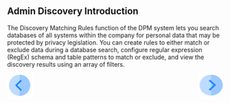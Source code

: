 ## Admin Discovery Introduction

The Discovery Matching Rules function of the DPM system lets you search databases of all systems within the company for personal data that may be protected by privacy legislation. You can create rules to either match or exclude data during a database search, configure regular expression (RegEx) schema and table patterns to match or exclude, and view the discovery results using an array of filters.



[![Previous](/articles/demo_project/DPM_Demo_Project/images/Previous.png)]( /articles/demo_project/DPM_Demo_Project/07_Discovery/01_Discovery_Main.md)[<img align="right" width="60" height="54" src="/articles/demo_project/DPM_Demo_Project/images/Next.png">](/articles/demo_project/DPM_Demo_Project/07_Discovery/03_01_Discovery_Tutorial.md)
